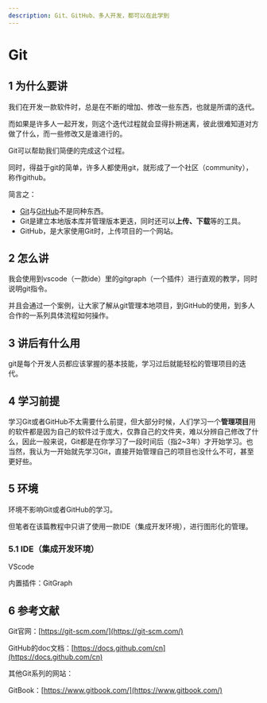 ```yaml
---
description: Git、GitHub、多人开发，都可以在此学到
---
```


# Git

## 1 为什么要讲

我们在开发一款软件时，总是在不断的增加、修改一些东西，也就是所谓的迭代。

而如果是许多人一起开发，则这个迭代过程就会显得扑朔迷离，彼此很难知道对方做了什么，而一些修改又是谁进行的。

Git可以帮助我们简便的完成这个过程。

同时，得益于git的简单，许多人都使用git，就形成了一个社区（community），称作github。

简言之：

* [Git](https://git-scm.com/)与[GitHub](https://github.com/)不是同种东西。
* Git是建立本地版本库并管理版本更迭，同时还可以**上传、下载**等的工具。
* GitHub，是大家使用Git时，上传项目的一个网站。

## 2 怎么讲

我会使用到vscode（一款ide）里的gitgraph（一个插件）进行直观的教学，同时说明git指令。

并且会通过一个案例，让大家了解从git管理本地项目，到GitHub的使用，到多人合作的一系列具体流程如何操作。

## 3 讲后有什么用

git是每个开发人员都应该掌握的基本技能，学习过后就能轻松的管理项目的迭代。

## 4 学习前提

学习Git或者GitHub不太需要什么前提，但大部分时候，人们学习一个**管理项目**用的软件都是因为自己的软件过于庞大，仅靠自己的文件夹，难以分辨自己修改了什么，因此一般来说，Git都是在你学习了一段时间后（指2~3年）才开始学习。也当然，我认为一开始就先学习Git，直接开始管理自己的项目也没什么不可，甚至更好些。

## 5 环境

环境不影响Git或者GitHub的学习。

但笔者在该篇教程中只讲了使用一款IDE（集成开发环境），进行图形化的管理。

### 5.1 IDE（集成开发环境）

VScode

内置插件：GitGraph

## 6 参考文献

Git官网：[https://git-scm.com/](https://git-scm.com/)

GitHub的doc文档：[https://docs.github.com/cn](https://docs.github.com/cn)

其他Git系列的网站：

GitBook：[https://www.gitbook.com/](https://www.gitbook.com/)





